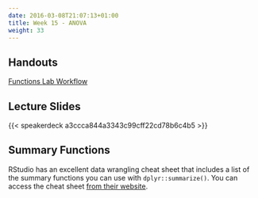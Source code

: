 ```yaml
---
date: 2016-03-08T21:07:13+01:00
title: Week 15 - ANOVA
weight: 33
---
```


## Handouts

<a class="btn btn-primary btn-outline btn-xs{{end}}" href="https://github.com/slu-soc5050/Week-15/blob/master/Functions/week-15-r.pdf" target="_blank"> Functions </a>
<a class="btn btn-primary btn-outline btn-xs{{end}}" href="https://github.com/slu-soc5050/Week-15/blob/master/Lab/week-15-lab.pdf" target="_blank"> Lab </a>
<a class="btn btn-primary btn-outline btn-xs{{end}}" href="https://github.com/slu-soc5050/Week-15/blob/master/Workflow/week-15-workflow.pdf" target="_blank"> Workflow </a>

## Lecture Slides
{{< speakerdeck a3ccca844a3343c99cff22cd78b6c4b5 >}}

## Summary Functions
RStudio has an excellent data wrangling cheat sheet that includes a list of the summary functions you can use with `dplyr::summarize()`. You can access the cheat sheet [from their website](https://github.com/rstudio/cheatsheets/raw/master/data-transformation.pdf).
